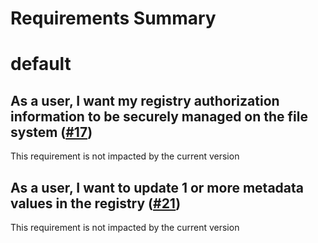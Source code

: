 
Requirements Summary
====================

# default

## As a user, I want my registry authorization information to be securely managed on the file system ([#17](https://github.com/NASA-PDS/registry-loader/issues/17)) 


This requirement is not impacted by the current version
## As a user, I want to update 1 or more metadata values in the registry ([#21](https://github.com/NASA-PDS/registry-loader/issues/21)) 


This requirement is not impacted by the current version